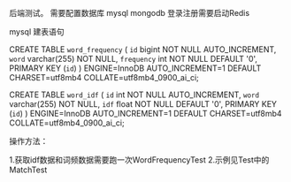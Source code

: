 后端测试。
需要配置数据库
mysql
mongodb
登录注册需要启动Redis

mysql 建表语句

CREATE TABLE `word_frequency` (
`id` bigint NOT NULL AUTO_INCREMENT,
`word` varchar(255) NOT NULL,
`frequency` int NOT NULL DEFAULT '0',
PRIMARY KEY (`id`)
) ENGINE=InnoDB AUTO_INCREMENT=1 DEFAULT CHARSET=utf8mb4 COLLATE=utf8mb4_0900_ai_ci;

CREATE TABLE `word_idf` (
`id` int NOT NULL AUTO_INCREMENT,
`word` varchar(255) NOT NULL,
`idf` float NOT NULL DEFAULT '0',
PRIMARY KEY (`id`)
) ENGINE=InnoDB AUTO_INCREMENT=1 DEFAULT CHARSET=utf8mb4 COLLATE=utf8mb4_0900_ai_ci;

操作方法：

1.获取idf数据和词频数据需要跑一次WordFrequencyTest
2.示例见Test中的MatchTest
